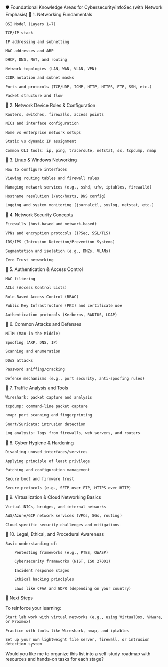 🛡️ Foundational Knowledge Areas for Cybersecurity/InfoSec (with Network Emphasis)
🔹 1. Networking Fundamentals

    OSI Model (Layers 1–7)

    TCP/IP stack

    IP addressing and subnetting

    MAC addresses and ARP

    DHCP, DNS, NAT, and routing

    Network topologies (LAN, WAN, VLAN, VPN)

    CIDR notation and subnet masks

    Ports and protocols (TCP/UDP, ICMP, HTTP, HTTPS, FTP, SSH, etc.)

    Packet structure and flow

🔹 2. Network Device Roles & Configuration

    Routers, switches, firewalls, access points

    NICs and interface configuration

    Home vs enterprise network setups

    Static vs dynamic IP assignment

    Common CLI tools: ip, ping, traceroute, netstat, ss, tcpdump, nmap

🔹 3. Linux & Windows Networking

    How to configure interfaces

    Viewing routing tables and firewall rules

    Managing network services (e.g., sshd, ufw, iptables, firewalld)

    Hostname resolution (/etc/hosts, DNS config)

    Logging and system monitoring (journalctl, syslog, netstat, etc.)

🔹 4. Network Security Concepts

    Firewalls (host-based and network-based)

    VPNs and encryption protocols (IPSec, SSL/TLS)

    IDS/IPS (Intrusion Detection/Prevention Systems)

    Segmentation and isolation (e.g., DMZs, VLANs)

    Zero Trust networking

🔹 5. Authentication & Access Control

    MAC filtering

    ACLs (Access Control Lists)

    Role-Based Access Control (RBAC)

    Public Key Infrastructure (PKI) and certificate use

    Authentication protocols (Kerberos, RADIUS, LDAP)

🔹 6. Common Attacks and Defenses

    MITM (Man-in-the-Middle)

    Spoofing (ARP, DNS, IP)

    Scanning and enumeration

    DDoS attacks

    Password sniffing/cracking

    Defense mechanisms (e.g., port security, anti-spoofing rules)

🔹 7. Traffic Analysis and Tools

    Wireshark: packet capture and analysis

    tcpdump: command-line packet capture

    nmap: port scanning and fingerprinting

    Snort/Suricata: intrusion detection

    Log analysis: logs from firewalls, web servers, and routers

🔹 8. Cyber Hygiene & Hardening

    Disabling unused interfaces/services

    Applying principle of least privilege

    Patching and configuration management

    Secure boot and firmware trust

    Secure protocols (e.g., SFTP over FTP, HTTPS over HTTP)

🔹 9. Virtualization & Cloud Networking Basics

    Virtual NICs, bridges, and internal networks

    AWS/Azure/GCP network services (VPCs, SGs, routing)

    Cloud-specific security challenges and mitigations

🔹 10. Legal, Ethical, and Procedural Awareness

    Basic understanding of:

        Pentesting frameworks (e.g., PTES, OWASP)

        Cybersecurity frameworks (NIST, ISO 27001)

        Incident response stages

        Ethical hacking principles

        Laws like CFAA and GDPR (depending on your country)

🚦 Next Steps

To reinforce your learning:

    Start lab work with virtual networks (e.g., using VirtualBox, VMware, or Proxmox)

    Practice with tools like Wireshark, nmap, and iptables

    Set up your own lightweight file server, firewall, or intrusion detection system

Would you like me to organize this list into a self-study roadmap with resources and hands-on tasks for each stage?
